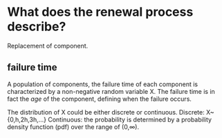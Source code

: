 What does the renewal process describe?
========================================

Replacement of component.

failure time
-------------

A population of components, the failure time of each component is characterized by a non-negative random variable X. The failure time is in fact the *age* of the component, defining when the failure occurs.

The distribution of X could be either discrete or continuous.
Discrete: X~{0,h,2h,3h,...}
Continuous: the probability is determined by a probability density function (pdf) over the range of (0,$\infty$).
